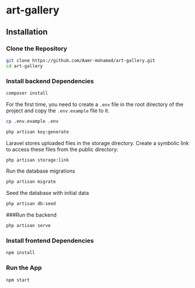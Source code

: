 # art-gallery

## Installation

### Clone the Repository

```bash
git clone https://github.com/Aamr-mohamed/art-gallery.git
cd art-gallery
```

### Install backend Dependencies

```bash
composer install
```

For the first time, you need to create a `.env` file in the root directory of the project and copy the `.env.example` file to it.
```bash
cp .env.example .env
```

```bash
php artisan key:generate
```

Laravel stores uploaded files in the storage directory. Create a symbolic link to access these files from the public directory:
```bash
php artisan storage:link
```
Run the database migrations
```bash
php artisan migrate
```
Seed the database with initial data
```bash
php artisan db:seed
```

###Run the backend

```bash
php artisan serve
```

### Install frontend Dependencies

```bash
npm install
```

### Run the App

```bash
npm start
```

